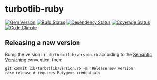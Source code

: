 # turbotlib-ruby

[![Gem Version](https://badge.fury.io/rb/turbotlib.svg)](https://badge.fury.io/rb/turbotlib)
[![Build Status](https://secure.travis-ci.org/openc/turbotlib-ruby.png)](https://travis-ci.org/openc/turbotlib-ruby)
[![Dependency Status](https://gemnasium.com/openc/turbotlib-ruby.png)](https://gemnasium.com/openc/turbotlib-ruby)
[![Coverage Status](https://coveralls.io/repos/openc/turbotlib-ruby/badge.png)](https://coveralls.io/r/openc/turbotlib-ruby)
[![Code Climate](https://codeclimate.com/github/openc/turbotlib-ruby.png)](https://codeclimate.com/github/openc/turbotlib-ruby)

## Releasing a new version

Bump the version in `lib/turbotlib/version.rb` according to the [Semantic Versioning](http://semver.org/) convention, then:

    git commit lib/turbotlib/version.rb -m 'Release new version'
    rake release # requires Rubygems credentials
